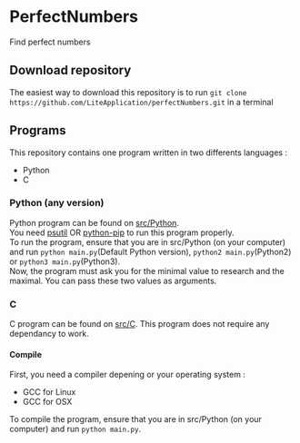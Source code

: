 # PerfectNumbers
Find perfect numbers
## Download repository
The easiest way to download this repository is to run `git clone https://github.com/LiteApplication/perfectNumbers.git` in a terminal
## Programs
This repository contains one program written in two differents languages : 
 - Python
 - C
### Python (any version)
Python program can be found on [src/Python](./src/Python).  
You need [psutil](https://pypi.org/project/psutil/) OR [python-pip](https://packaging.python.org/tutorials/installing-packages/#ensure-you-can-run-pip-from-the-command-line) to run this program properly.  
To run the program, ensure that you are in src/Python (on your computer) and run `python main.py`(Default Python version), `python2 main.py`(Python2) or `python3 main.py`(Python3).  
Now, the program must ask you for the minimal value to research and the maximal. You can pass these two values as arguments. 
### C
C program can be found on [src/C](./src/C).
This program does not require any dependancy to work. 
#### Compile
First, you need a compiler depening or your operating system :
 - GCC for Linux
 - GCC for OSX
 
To compile the program, ensure that you are in src/Python (on your computer) and run `python main.py`.  
